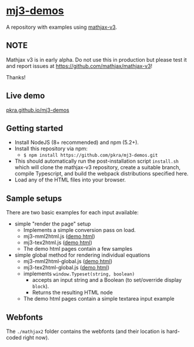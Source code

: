 # [mj3-demos](https://github.com/pkra/mj3-demos)

A repository with examples using [mathjax-v3](https://github.com/mathjax/mathjax-v3).

## NOTE

Mathjax v3 is in early alpha. Do not use this in production but please test it and report issues at https://github.com/mathjax/mathjax-v3!

Thanks!

## Live demo

[pkra.github.io/mj3-demos](https://pkra.github.io/mj3-demos)

## Getting started

* Install NodeJS (8+ recommended) and npm (5.2+).
* Install this repository via npm:
  *  `$ npm install https://github.com/pkra/mj3-demos.git`
* This should automatically run the post-installation script `install.sh` which will clone the mathjax-v3 repository, create a suitable branch, compile Typescript, and build the webpack distributions specified here.
* Load any of the HTML files into your browser.


## Sample setups

There are two basic examples for each input available:

* simple "render the page" setup
  * Implements a simple conversion pass on load.
  * mj3-mml2html.js ([demo html](https://pkra.github.io/mj3-demos/mj3-mml2html.html))
  * mj3-tex2html.js ([demo html](https://pkra.github.io/mj3-demos/mj3-tex2html.html))
  * The demo html pages contain a few samples
* simple global method for rendering individual equations
  * mj3-mml2html-global.js ([demo html](https://pkra.github.io/mj3-demos/mj3-mml2html-global.html))
  * mj3-tex2html-global.js ([demo html](https://pkra.github.io/mj3-demos/mj3-mml2html-global.html))
  * implements `window.Typeset(string, boolean)`
    * accepts an input string and a Boolean (to set/override display `block`).
    * Returns the resulting HTML node
  * The demo html pages contain a simple textarea input example


## Webfonts

The `./mathjax2` folder contains the webfonts (and their location is hard-coded right now).

